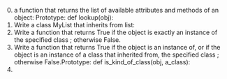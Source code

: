 0) a function that returns the list of available attributes and methods of an object: Prototype: def lookup(obj):
1) Write a class MyList that inherits from list:
2) Write a function that returns True if the object is exactly an instance of the specified class ; otherwise False.
3) Write a function that returns True if the object is an instance of, or if the object is an instance of a class that inherited from, the specified class ; otherwise False.Prototype: def is_kind_of_class(obj, a_class):
4) 